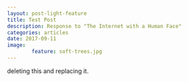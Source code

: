 ```yaml
---
layout: post-light-feature
title: Test Post
description: Response to "The Internet with a Human Face"
categories: articles
date: 2017-09-11
image: 
        feature: soft-trees.jpg
---
```

deleting this and replacing it. 


